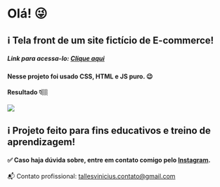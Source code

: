 # Olá! 😜 

## ℹ Tela front de um site fictício de E-commerce!

##### Link para acessa-lo: <a href="https://tallesvini.github.io/e-commerce/">Clique aqui</a>

#### Nesse projeto foi usado CSS, HTML e JS puro. 😉

#### Resultado 👇🏼
<img src="https://user-images.githubusercontent.com/90796934/139773526-d9451c3e-df7f-4a69-ac9f-8fd174fdd38f.gif">

## ℹ Projeto feito para fins educativos e treino de aprendizagem!

#### ✅ Caso haja dúvida sobre, entre em contato comigo pelo <a href="https://www.instagram.com/tallesvn_/" target="_blank">Instagram</a>.

📬 Contato profissional: tallesvinicius.contato@gmail.com
